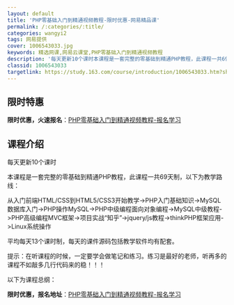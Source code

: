 ```yaml
---
layout: default
title: 'PHP零基础入门到精通视频教程-限时优惠-网易精品课'
permalink: /:categories/:title/
categories: wangyi2
tags: 网易提供
cover: 1006543033.jpg
keywords: 精选网课,网易云课堂,PHP零基础入门到精通视频教程
description: '每天更新10个课时本课程是一套完整的零基础到精通PHP教程，此课程一共69天制，以下为教学路线：从入门前端HTML/CS'
classid: 1006543033
targetlink: https://study.163.com/course/introduction/1006543033.htm?share=1&shareId=1025206652&utm_campaign=share&utm_medium=iphoneShare&utm_source=&utm_u=1025206652
---
```


## 限时特惠

**限时优惠，火速报名**：[PHP零基础入门到精通视频教程-报名学习](https://study.163.com/course/introduction/1006543033.htm?share=1&shareId=1025206652&utm_campaign=share&utm_medium=iphoneShare&utm_source=&utm_u=1025206652)

## 课程介绍

每天更新10个课时



本课程是一套完整的零基础到精通PHP教程，此课程一共69天制，以下为教学路线：



从入门前端HTML/CSS到HTML5/CSS3开始教学->PHP入门基础知识->MySQL数据库入门->PHP操作MySQL->PHP中级编程面向对象编程->MySQL中级教程->PHP高级编程MVC框架->项目实战“知乎”->jquery/js教程->thinkPHP框架应用->Linux系统操作



平均每天13个课时制，每天的课件源码包括教学软件均有配套。



提示：在听课程的时候，一定要学会做笔记和练习。练习是最好的老师，听再多的课程不如敲多几行代码来的稳！！！

以下为课程总纲：

**限时优惠，报名地址**：[PHP零基础入门到精通视频教程-报名学习](https://study.163.com/course/introduction/1006543033.htm?share=1&shareId=1025206652&utm_campaign=share&utm_medium=iphoneShare&utm_source=&utm_u=1025206652)

